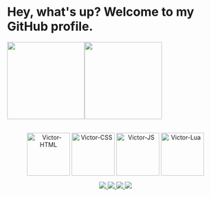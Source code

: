 # Hey, what's up? Welcome to my GitHub profile.

<table>
    <img height="180em" src="https://github-readme-stats.vercel.app/api?username=victordev3&show_icons=true&theme=tokyonight&include_all_commits=true&count_private=true"/>
    <img height="180em" src="https://github-readme-stats.vercel.app/api/top-langs/?username=victordev3&layout=compact&langs_count=6&theme=tokyonight"/>
</table>

<!-- ÍCONES = -->
<p align="center">
  <img align="center" alt="Victor-HTML" width="100" src="https://img.icons8.com/color/2x/html-5.png"/>
  <img align="center" alt="Victor-CSS" width="100" src="https://img.icons8.com/color/2x/css3.png"/>
  <img align="center" alt="Victor-JS" width="100" src="https://static.vecteezy.com/system/resources/previews/027/127/560/non_2x/javascript-logo-javascript-icon-transparent-free-png.png"/>
  <img align="center" alt="Victor-Lua" width="100" src="https://cdn.jsdelivr.net/gh/devicons/devicon@latest/icons/lua/lua-original.svg"/>
</p>

<!-- = SOCIAIS -->
<div align="center"> 
  <a href="https://www.instagram.com/_victor.pxszs/" target="_blank">
    <img src="https://img.shields.io/badge/-Instagram-%23E4405F?style=for-the-badge&logo=instagram&logoColor=white"/>
  </a>
  <a href="mailto:bielst1390@gmail.com">
    <img src="https://img.shields.io/badge/-Gmail-%23333?style=for-the-badge&logo=gmail&logoColor=white"/>
  </a>
  <a href="#" target="_blank">
    <img src="https://img.shields.io/badge/-LinkedIn-%230077B5?style=for-the-badge&logo=linkedin&logoColor=white"/>
  </a>
  <a href="#" target="_blank">
    <img src="https://img.shields.io/badge/Discord-7289DA?style=for-the-badge&logo=discord&logoColor=white"/>
  </a>
</div>
